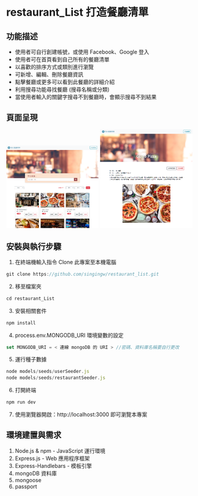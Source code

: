 # restaurant_List 打造餐廳清單
## 功能描述
* 使用者可自行創建帳號，或使用 Facebook、Google 登入
* 使用者可在首頁看到自己所有的餐廳清單
* 以喜歡的排序方式或類別進行瀏覽
* 可新增、編輯、刪除餐廳資訊
* 點擊餐廳或更多可以看到此餐廳的詳細介紹
* 利用搜尋功能尋找餐廳 (搜尋名稱或分類)
* 當使用者輸入的關鍵字搜尋不到餐廳時，會顯示搜尋不到結果

## 頁面呈現
<p float="left"><img src="https://github.com/singingw/restaurant_List/blob/main/restaurant_List.PNG" width="49%">
<img src="https://github.com/singingw/restaurant_List/blob/main/%E9%A4%90%E5%BB%B3%E7%9A%84%E8%A9%B3%E7%B4%B0%E8%B3%87%E8%A8%8A.PNG" width="49%"></p>

## 安裝與執行步驟
1.  在終端機輸入指令 Clone 此專案至本機電腦
```js
git clone https://github.com/singingw/restaurant_list.git
```
2.  移至檔案夾
```js
cd restaurant_List
```
3.  安裝相關套件
```js
npm install
```
4.  process.env.MONGODB_URI 環境變數的設定
```js
set MONGODB_URI = < 連線 mongoDB 的 URI > //密碼、資料庫名稱要自行更改
```
5.  運行種子數據
```js
node models/seeds/userSeeder.js
node models/seeds/restaurantSeeder.js
```
6.  打開終端
```js
npm run dev
```
7.  使用瀏覽器開啟：http://localhost:3000 即可瀏覽本專案

## 環境建置與需求
1. Node.js & npm - JavaScript 運行環境
2. Express.js - Web 應用程序框架
3. Express-Handlebars - 模板引擎
4. mongoDB 資料庫
5. mongoose
6. passport 
